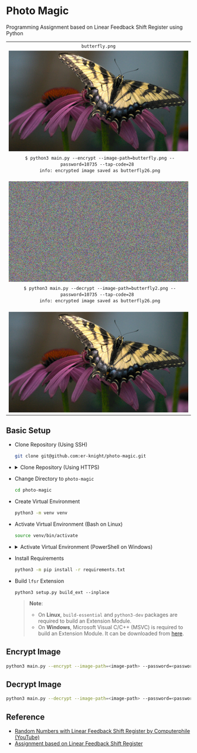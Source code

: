 # Photo Magic
Programming Assignment based on Linear Feedback Shift Register using Python

<table>
    <tr>
        <td align="center"> <code> butterfly.png </code> </td>
    </tr>
    <tr>
        <td align="center"><img src="images/butterfly.png" width="500"></td>
    </tr>
    <tr>
        <td align="center"> 
            <code> $ python3 main.py --encrypt --image-path=butterfly.png --password=10735 --tap-code=28 </code> <br/>
            <code> info: encrypted image saved as butterfly26.png &nbsp;&nbsp;&nbsp;&nbsp;&nbsp;&nbsp;&nbsp;&nbsp;&nbsp;&nbsp;&nbsp;&nbsp;&nbsp;&nbsp;&nbsp;&nbsp;&nbsp;&nbsp;&nbsp;&nbsp;&nbsp;&nbsp;&nbsp;&nbsp;&nbsp;&nbsp;&nbsp;&nbsp;&nbsp;&nbsp;&nbsp;&nbsp;&nbsp;&nbsp;&nbsp;&nbsp;&nbsp;&nbsp; </code> 
        </td>
    </tr>
    <tr>
        <td align="center"><img src="images/butterfly2.png" width="500"></td>
    </tr>
    <tr>
        <td align="center"> 
            <code> $ python3 main.py --decrypt --image-path=butterfly2.png --password=10735 --tap-code=28 </code> <br/>
            <code> info: encrypted image saved as butterfly26.png &nbsp;&nbsp;&nbsp;&nbsp;&nbsp;&nbsp;&nbsp;&nbsp;&nbsp;&nbsp;&nbsp;&nbsp;&nbsp;&nbsp;&nbsp;&nbsp;&nbsp;&nbsp;&nbsp;&nbsp;&nbsp;&nbsp;&nbsp;&nbsp;&nbsp;&nbsp;&nbsp;&nbsp;&nbsp;&nbsp;&nbsp;&nbsp;&nbsp;&nbsp;&nbsp;&nbsp;&nbsp;&nbsp;&nbsp; </code> 
        </td>
    </tr>
    <tr>
        <td align="center"><img src="images/butterfly26.png" width="500"></td>
    </tr>
</table>

## Basic Setup
- Clone Repository (Using SSH)
    ```sh
    git clone git@github.com:er-knight/photo-magic.git
    ```
- <details> 
    <summary>Clone Repository (Using HTTPS)</summary>

    ```sh
    git clone https://github.com/er-knight/photo-magic.git
    ```
</details>

- Change Directory to `photo-magic`
    ```sh
    cd photo-magic
    ```

- Create Virtual Environment
    ```sh
    python3 -m venv venv
    ```

- Activate Virtual Environment (Bash on Linux)
    ```sh
    source venv/bin/activate
    ``` 
- <details> 
    <summary>Activate Virtual Environment (PowerShell on Windows)</summary>

    ```ps
    PS C:\> venv\Scripts\Activate.ps1
    ```
</details>
    
- Install Requirements
    ```sh
    python3 -m pip install -r requirements.txt
    ```

- Build `lfsr` Extension
    ```
    python3 setup.py build_ext --inplace
    ```
    > **Note**:
    >    - On **Linux**, `build-essential` and `python3-dev` packages are required to build an Extension Module.
    >    - On **Windows**, Microsoft Visual C/C++ (MSVC) is required to build an Extension Module. It can be downloaded from [here](https://docs.microsoft.com/en-US/cpp/windows/latest-supported-vc-redist).

## Encrypt Image  
```sh
python3 main.py --encrypt --image-path=<image-path> --password=<password> --tap-code=<tap-code>
```

## Decrypt Image  
```sh
python3 main.py --decrypt --image-path=<image-path> --password=<password> --tap-code=<tap-code>
```

## Reference
- [Random Numbers with Linear Feedback Shift Register by Computerphile (YouTube)](https://youtu.be/Ks1pw1X22y4)
- [Assignment based on Linear Feedback Shift Register](https://www.cs.princeton.edu/courses/archive/fall10/cos126/assignments/lfsr.html)
